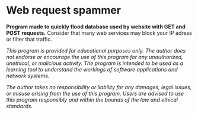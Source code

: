# Web request spammer
**Program made to quickly flood database used by website with GET and POST requests.**
Consider that many web services may block your IP adress or filter that traffic.

*This program is provided for educational purposes only. The author does not endorse or encourage the use of this program for any unauthorized, unethical, or malicious activity. The program is intended to be used as a learning tool to understand the workings of software applications and network systems.*

*The author takes no responsibility or liability for any damages, legal issues, or misuse arising from the use of this program. Users are advised to use this program responsibly and within the bounds of the law and ethical standards.*
